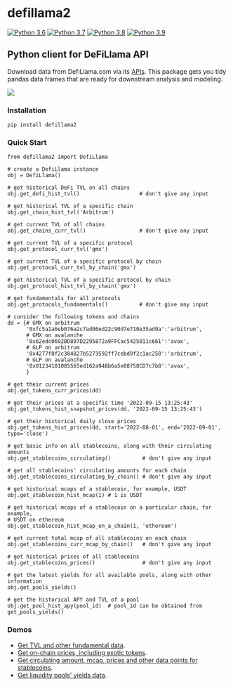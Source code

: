# defillama2

[![Python 3.6](https://img.shields.io/badge/python-3.6-blue.svg)](https://www.python.org/downloads/release/python-360/)
[![Python 3.7](https://img.shields.io/badge/python-3.7-blue.svg)](https://www.python.org/downloads/release/python-370/)
[![Python 3.8](https://img.shields.io/badge/python-3.8-blue.svg)](https://www.python.org/downloads/release/python-380/)
[![Python 3.9](https://img.shields.io/badge/python-3.9-blue.svg)](https://www.python.org/downloads/release/python-390/)

## Python client for DeFiLlama API

Download data from DefiLlama.com via its [APIs](https://defillama.com/docs/api). 
This package gets you tidy pandas data frames that are ready for downstream 
analysis and modeling.

![]('splash.png')

### Installation

`pip install defillama2`

### Quick Start

```
from defillama2 import DefiLlama

# create a DefiLlama instance
obj = DefiLlama()

# get historical DeFi TVL on all chains
obj.get_defi_hist_tvl()                   # don't give any input

# get historical TVL of a specific chain
obj.get_chain_hist_tvl('Arbitrum')

# get current TVL of all chains
obj.get_chains_curr_tvl()                 # don't give any input

# get current TVL of a specific protocol
obj.get_protocol_curr_tvl('gmx')     

# get current TVL of a specific protocol by chain
obj.get_protocol_curr_tvl_by_chain('gmx') 

# get historical TVL of a specific protocol by chain
obj.get_protocol_hist_tvl_by_chain('gmx') 

# get fundamentals for all protocols
obj.get_protocols_fundamentals()          # don't give any input

# consider the following tokens and chains
dd = {# GMX on arbitrum
      '0xfc5a1a6eb076a2c7ad06ed22c90d7e710e35ad0a':'arbitrum',  
      # GMX on avalanche
      '0x62edc0692BD897D2295872a9FFCac5425011c661':'avax',      
      # GLP on arbitrum
      '0x4277f8f2c384827b5273592ff7cebd9f2c1ac258':'arbitrum',  
      # GLP on avalanche
      '0x01234181085565ed162a948b6a5e88758CD7c7b8':'avax',      
      }

# get their current prices
obj.get_tokens_curr_prices(dd)

# get their prices at a specific time '2022-09-15 13:25:43'
obj.get_tokens_hist_snapshot_prices(dd, '2022-09-15 13:25:43')

# get their historical daily close prices 
obj.get_tokens_hist_prices(dd, start='2022-08-01', end='2022-09-01', type='close')

# get basic info on all stablecoins, along with their circulating amounts
obj.get_stablecoins_circulating()          # don't give any input

# get all stablecoins' circulating amounts for each chain
obj.get_stablecoins_circulating_by_chain() # don't give any input

# get historical mcaps of a stablecoin, for example, USDT
obj.get_stablecoin_hist_mcap(1) # 1 is USDT

# get historical mcaps of a stablecoin on a particular chain, for example, 
# USDT on ethereum
obj.get_stablecoin_hist_mcap_on_a_chain(1, 'ethereum') 

# get current total mcap of all stablecoins on each chain
obj.get_stablecoins_curr_mcap_by_chain()   # don't give any input

# get historical prices of all stablecoins
obj.get_stablecoins_prices()               # don't give any input

# get the latest yields for all available pools, along with other information
obj.get_pools_yields()

# get the historical APY and TVL of a pool
obj.get_pool_hist_apy(pool_id)  # pool_id can be obtained from get_pools_yields()
```

### Demos

- [Get TVL and other fundamental data](https://github.com/coindataschool/defillama2/blob/main/notebooks/defillama_api_tvl.ipynb).
- [Get on-chain prices, including exotic tokens](https://github.com/coindataschool/defillama2/blob/main/notebooks/defillama_api_coins.ipynb).
- [Get circulating amount, mcap, prices and other data points for stablecoins](https://github.com/coindataschool/defillama2/blob/main/notebooks/defillama_api_stablecoins.ipynb).
- [Get liquidity pools' yields data](https://github.com/coindataschool/defillama2/blob/main/notebooks/defillama_api_yields.ipynb).
